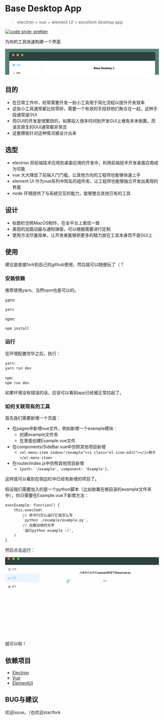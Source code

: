 # Base Desktop App

> electron + vue + element UI = excellent desktop app

[![code style: prettier](https://img.shields.io/badge/code_style-prettier-ff69b4.svg?style=flat-square)](https://github.com/prettier/prettier)

为你的工具快速构建一个界面

![](./pic/basedesktop_desc.png)

## 目的

- 在日常工作中，经常需要开发一些小工具用于简化流程以提升开发效率
- 这些小工具通常都比较零碎，需要一个有效的手段将他们聚合在一起，这种手段通常是GUI
- 而GUI的开发是很繁琐的，如果投入很多时间到开发GUI上难免本末倒置。而语言原生的GUI通常都非常丑
- 这套模板针对这种情况被设计出来

## 选型

- electron 将前端技术应用到桌面应用的开发中，利用前端技术开发桌面应用成为可能
- vue 大大降低了前端入门门槛，让其他方向的工程师也能够快速上手
- element UI 作为vue系列中知名的组件库，让工程师也能够独立开发出美观的界面
- node 环境提供了与系统交互的能力，能够整合其他已有的工具

## 设计

- 标题栏仿照MacOS制作，在全平台上表现一致
- 美观的加载动画与通知弹窗，可以根据需要进行定制
- 使用方法尽量简单，让开发者能够把更多的精力放在工具本身而不是GUI上

## 使用

建议是直接fork到自己的github使用，然后就可以随便玩了（？

### 安装依赖

推荐使用yarn。当然npm也是可以的。

yarn:

``` bash
yarn
```

npm:

``` bash
npm install
```

### 运行

在环境配置完毕之后，执行：

```
yarn:
yarn run dev

npm:
npm run dev
```

如果环境没有错误的话，应该可以看到app已经被正常拉起了。

### 如何关联现有的工具

首先我们需要新增一个页面：

- 在pages中新增vue文件，例如新增一个example模块：
    - 创建example文件夹
    - 在里面创建Example.vue文件
- 在components/SideBar.vue中仿照其他项目新增
    - `<el-menu-item index="/example"><i class="el-icon-edit"></i>例子</el-menu-item>`
- 在router/index.js中仿照其他项目新增
    - `{path: '/example', component: 'Example'},`

这样就可以看到在侧边栏中已经有新增的项目了。

假设我们需要加入的是一个python脚本（比如放置在根目录的example文件夹中），你只需要在Example.vue下新增方法：

    execExample: function() {
        this.execCmd(
            // 命令行怎么运行它就怎么写
            `python ./example/example.py`,
            // 加载动效的文字
            '运行python example :)',
        )
    }

然后点击运行：

![](./pic/basedesktop_run_example.gif)

就可以啦！

## 依赖项目

- [Electron](https://electronjs.org)
- [Vue](https://cn.vuejs.org)
- [ElementUI](http://element.eleme.io/#/zh-CN)

## BUG与建议

欢迎issue。（也欢迎star/fork
